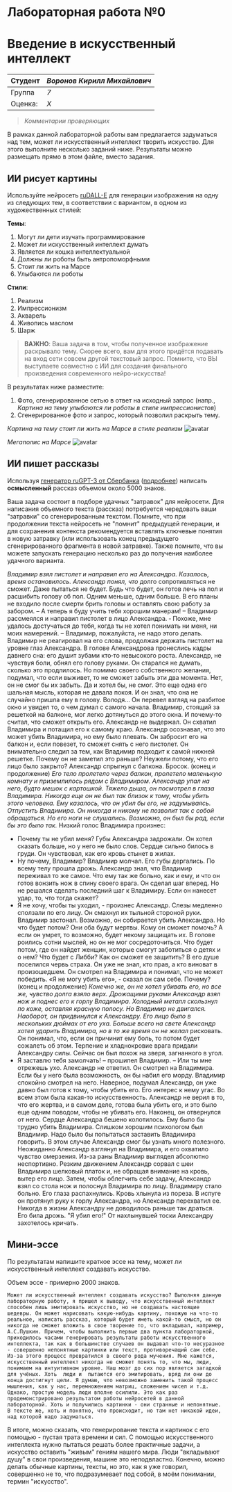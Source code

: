# Лабораторная работа №0
# Введение в искусственный интеллект

| Студент | *Воронов Кирилл Михайлович* |
|------|------|
| Группа  | *7* |
| Оценка: | *X* |

> *Комментарии проверяющих*

В рамках данной лабораторной работы вам предлагается задуматься над тем, может ли искусственный интеллект творить искусство. Для этого выполните несколько заданий ниже. Результаты можно размещать прямо в этом файле, вместо задания.

## ИИ рисует картины

Используйте нейросеть [ruDALL-E](https://rudalle.ru/) для генерации изображения на одну из следующих тем, в соответствии с вариантом, в одном из художественных стилей:

**Темы**:
1. Могут ли дети изучать программирование
1. Может ли искусственный интеллект думать
1. Является ли кошка интеллектуальной
1. Должны ли роботы быть антропоморфными
1. Стоит ли жить на Марсе
1. Улыбаются ли роботы

**Стили**:
1. Реализм
1. Импрессионизм
1. Акварель
1. Живопись маслом
1. Шарж

> **ВАЖНО**: Ваша задача в том, чтобы полученное изображение раскрывало тему. Скорее всего, вам для этого придётся подавать на вход сети совсем другой текстовый запрос. Помните, что ВЫ выступаете совместно с ИИ для создания финального произведения современного нейро-искусства!

В результатах ниже разместите:
1. Фото, сгенерированное сетью в ответ на исходный запрос (напр., *Картина на тему улыбаются ли роботы в стиле импрессионистов*)
1. Сгенерированное фото и запрос, который позволил раскрыть тему.

 *Картина на тему cтоит ли жить на Марсе в стиле реализм*
![avatar](/Images/5157aa0ede2e4c87b2f276b1736f718d_00000.jpg)

*Мегаполис на Марсе*
![avatar](/Images/6056b3aea937464e879cccab5553b880_00000.jpg)

## ИИ пишет рассказы 

Используя [генератор ruGPT-3 от Сбербанка](https://russiannlp.github.io/rugpt-demo/) ([подробнее](https://sbercloud.ru/ru/warp/gpt-3)) написать **осмысленный** рассказ объемом около 5000 знаков. 

Ваша задача состоит в подборе удачных "затравок" для нейросети. Для написания объемного текста (рассказ) потребуется чередовать ваши "затравки" со сгенерированным текстом. Помните, что при продолжении текста нейросеть не "помнит" предыдущей генерации, и для сохранения контекста рекомендуется вставлять ключевые понятия в новую затравку (или использовать конец предыдущего сгенерированного фрагмента в новой затравке). Также помните, что вы можете запускать генерацию несколько раз до получения наиболее удачного варианта.

*Владимир взял пистолет и направил его на Александра. Казалось, время остановилось. Александр понял, что* долго сопротивляться не сможет. Даже пытаться не будет. Будь что будет, он готов лечь на пол и расшибить голову об пол. Одним меньше, одним больше. В его планы не входило после смерти брить головы и оставлять свою работу за забором.
– А теперь я буду учить тебя хорошим манерам! – Владимир рассмеялся и направил пистолет в лицо Александра.
‑ Похоже, мне удалось достучаться до тебя, когда ты не хотел понимать ни меня, ни моих намерений.
– Владимир, пожалуйста, не надо этого делать.
Владимир не реагировал на его слова, продолжая держать пистолет на уровне глаз Александра. В голове Александрова пронеслись кадры давнего сна: его душит зубами кто‑то невысокого роста. Александр, не чувствуя боли, обнял его голову руками. Он старался не думать, сколько это продлилось. Но помимо своего собственного желания, подумал, что если выживет, то не сможет забыть эти два момента.
Нет, он не смог бы их забыть.
Да и хотел бы, не смог. Это еще одна его шальная мысль, которая не давала покоя. И он знал, что она не случайно пришла ему в голову.
Володя…
Он перевел взгляд на разбитое окно и увидел то, о чем думал с самого начала. Владимир, стоящий за решеткой на балконе, мог легко дотянуться до этого окна. И почему‑то считал, что сможет открыть его.
Александр не выдержал.
Он схватил Владимира и потащил его к самому краю. Александр осознавал, что это может убить Владимира, но ему было плевать. Он забросит его на балкон и, если повезет, то сможет снять с него пистолет. Он внимательно следил за тем, как Владимир подходит к самой нижней решетке. Почему он не заметил это раньше? Неужели потому, что его лицо было закрыто?
Александр спрыгнул с балкона.
Бросок. (конец и продолжение) *Его тело пролетело через балкон, пролетело маленькую комнату и приземлилось рядом с Владимиром. Александр упал на него, будто мешок с картошкой.
Тяжело дыша, он посмотрел в глаза Владимира.
Никогда еще он не был так близок к тому, чтобы убить этого человека. Ему казалось, что он убил бы его, не задумываясь.
Отпустить Владимира. Он никогда и никому не позволит так с собой обращаться. Но его ноги не слушались. Возможно, он был бы рад, если бы это было так.* 
Низкий голос Владимира произнес:
- Почему ты не убил меня?
Губы Александра задрожали. Он хотел сказать больше, но у него не было слов. Сердце сильно билось в груди. Он чувствовал, как его кровь стынет в жилах.
- Ну почему, Владимир?
Владимир молчал. Его губы дергались. По всему телу прошла дрожь. Александр знал, что Владимир переживал то же самое. Что ему так же больно, как и ему, и что он готов вонзить нож в спину своего врага.
Он сделал шаг вперед. Но не решался сделать последний шаг к Владимиру.
Если он нанесет удар, то, что тогда скажет?
- Я не хочу, чтобы ты уходил, - произнес Александр.
Слезы медленно сползали по его лицу. Он смахнул их тыльной стороной руки.
Владимир застонал.
Возможно, он собирается убить Александра. Но что будет потом? Они оба будут мертвы. Кому он сможет помочь? А если он умрет, то возможно, будет некому защищать их.
В голове роились сотни мыслей, но он не мог сосредоточиться.
Что будет потом, где он найдет женщин, которые смогут заботиться о детях и о нем? Что будет с Либби? Как он сможет ее защитить?
В его душе поселился червь страха. Он уже не знал, кто прав, а кто виноват в произошедшем. Он смотрел на Владимира и понимал, что не может победить.
«Я не могу убить его», - сказал он сам себе.
Почему?
(конец и продолжение) *Конечно же, он не хотел убивать его, но все же, чувство долга взяло верх.
Дрожащими руками Александр взял нож и поднес его к горлу Владимира. Холодный металл скользнул по коже, оставляя красную полосу.
Но Владимир не двигался. Наоборот, он придвинулся к Александру. Его лицо было в нескольких дюймах от его уха.
Больше всего на свете Александр хотел ударить Владимира, но в то же время он не желал* рисковать. Он понимал, что, если он причинит ему боль, то потом будет сожалеть об этом.
Терпение и хладнокровие врага придали Александру силы. Сейчас он был похож на зверя, загнанного в угол.
- Я заставлю тебя замолчать! – прошипел Владимир. – Или ты мне отрежешь ухо.
Александр не ответил.
Он смотрел на Владимира.
Если бы у него была возможность, он бы набил его морду.
Владимир спокойно смотрел на него.
Наверное, подумал Александр, он уже давно был готов к тому, чтобы убить его. Его интерес к нему угас.
Во всем этом была какая-то искусственность. Александр не верил в то, что его жертва, и в самом деле, готова была убить его, и это было еще одним поводом, чтобы не убивать его.
Наконец, он отвернулся от него. Сердце Александра бешено колотилось.
Ему было бы трудно убить Владимира. Слишком хорошим психологом был Владимир.
Надо было бы попытаться заставить Владимира говорить. В этом случае Александр смог бы узнать много полезного.
Неожиданно Александр взглянул на Владимира, и его охватило чувство омерзения.
Из-за раны Владимир выглядел абсолютно неспортивно.
Резким движением Александр сорвал с шеи Владимира шелковый платок и, не обращая внимание на кровь, вытер его лицо. Затем, чтобы облегчить себе задачу, Александр взял со стола нож и полоснул Владимира по лицу.
Владимиру стало больно. Его глаза распахнулись. Кровь хлынула из пореза.
В испуге он протянул руку к горлу Александра, но Александр перехватил ее.
Никогда в жизни Александру не доводилось раньше так драться.
Его била дрожь.
"Я убил его!"
От нахлынувшей тоски Александру захотелось кричать.

## Мини-эссе

По результатам напишите краткое эссе на тему, может ли искусственный интеллект создавать искусство.

Объем эссе - примерно 2000 знаков.

	Может ли искусственный интеллект создавать искусство? Выполняя данную лабораторную работу, я пришел к выводу, что искусственный интеллект способен лишь эмитировать искусство, но не создавать настоящие шедевры. Он может нарисовать какую-нибудь картину, похожую на что-то реальное, написать рассказ, который будет иметь какой-то смысл, но он никогда не сможет вложить в свое творение то, что вкладывал, например, А.С.Пушкин. Причем, чтобы выполнить первые два пункта лабораторной, приходилось часами генерировать результаты работы искусственного интеллекта, так как в большинстве случаев он выдавал что-то несуразное - совершенно непонятные картинки или текст, противоречащий сам себе. Из-за этого процесс превратился в своего рода мучения. Мне кажется, искусственный интеллект никогда не сможет понять то, что мы, люди, понимаем на интуитивном уровне. Наш мозг до сих пор является загадкой для учёных. Хоть  люди и  пытаются его эмитировать, вряд ли они до конца достигнут цели. Я думаю, что невозможно заменить такой процесс мышления, как у нас, перемножением матриц, сложением чисел и т.д. Однако, простую модель люди вполне осилили. Это как раз продемонстрировано результатом работы нейросетей в данной лабораторной. Хоть и получились картинки - они странные и непонятные. В тексте же, хоть и понятно, что происходит, но там нет никакой идеи, над которой надо задуматься.
   В итоге, можно сказать, что генерирование текста и картинок с его помощью - пустая трата времени и сил. С помощью искусственного интеллекта нужно пытаться решать более практичные задачи, а искусство оставить "живым" гениям нашего мира. Люди "вкладывают душу" в свои произведения, машине это неподвластно.  Конечно, можно делать обычные картины, тексты, но это, как я уже говорил, совершенно не то, что подразумевает под собой, в моём понимании, термин "искусство".
